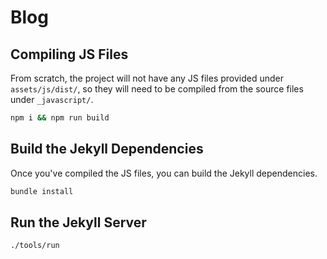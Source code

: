 # Blog

## Compiling JS Files

From scratch, the project will not have any JS files provided under `assets/js/dist/`, so they will need to be compiled from the source files under `_javascript/`.

```bash
npm i && npm run build
```

## Build the Jekyll Dependencies

Once you've compiled the JS files, you can build the Jekyll dependencies.

```bash
bundle install
```

## Run the Jekyll Server

```bash
./tools/run
```

